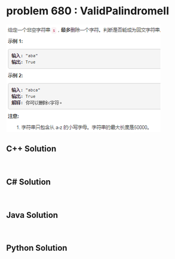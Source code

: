 
# problem 680 : ValidPalindromeII

<img src="https://github.com/Peefy/PeefyLeetCode/blob/master/doc/601-700/680.ValidPalindromeII/problem.png"/>

## C++ Solution

```c++



```

## C# Solution

```csharp



```

## Java Solution

```java



```

## Python Solution

```python



```





